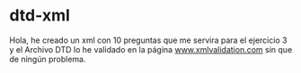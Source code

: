 # dtd-xml
Hola, he creado un xml con 10 preguntas que me servira para el ejercicio 3 y el Archivo DTD lo he  validado en la página www.xmlvalidation.com sin que de ningún problema.
